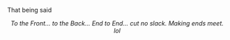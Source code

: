 
That being said
_<p align="center">To the Front... to the Back... End to End... cut no slack. Making ends meet. lol</p>_